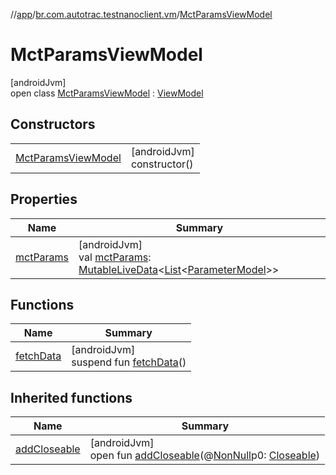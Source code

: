 //[app](../../../index.md)/[br.com.autotrac.testnanoclient.vm](../index.md)/[MctParamsViewModel](index.md)

# MctParamsViewModel

[androidJvm]\
open class [MctParamsViewModel](index.md) : [ViewModel](https://developer.android.com/reference/kotlin/androidx/lifecycle/ViewModel.html)

## Constructors

| | |
|---|---|
| [MctParamsViewModel](-mct-params-view-model.md) | [androidJvm]<br>constructor() |

## Properties

| Name | Summary |
|---|---|
| [mctParams](mct-params.md) | [androidJvm]<br>val [mctParams](mct-params.md): [MutableLiveData](https://developer.android.com/reference/kotlin/androidx/lifecycle/MutableLiveData.html)&lt;[List](https://kotlinlang.org/api/latest/jvm/stdlib/kotlin.collections/-list/index.html)&lt;[ParameterModel](../../br.com.autotrac.testnanoclient.models/-parameter-model/index.md)&gt;&gt; |

## Functions

| Name | Summary |
|---|---|
| [fetchData](fetch-data.md) | [androidJvm]<br>suspend fun [fetchData](fetch-data.md)() |

## Inherited functions

| Name | Summary |
|---|---|
| [addCloseable](../-reset-database-view-model/index.md#264516373%2FFunctions%2F-912451524) | [androidJvm]<br>open fun [addCloseable](../-reset-database-view-model/index.md#264516373%2FFunctions%2F-912451524)(@[NonNull](https://developer.android.com/reference/kotlin/androidx/annotation/NonNull.html)p0: [Closeable](https://developer.android.com/reference/kotlin/java/io/Closeable.html)) |

